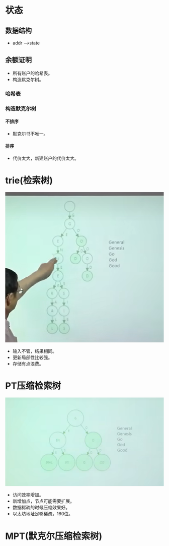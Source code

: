 
# 状态

## 数据结构

- addr -->state

## 余额证明

- 所有账户的哈希表。
- 构造默克尔树。

### 哈希表


### 构造默克尔树

#### 不排序

- 默克尔书不唯一。
#### 排序

- 代价太大，新建账户的代价太大。

# trie(检索树)
![](../pic/Pasted%20image%2020240725182117.png)
- 输入不管，结果相同。
- 更新局部性比较强。
- 存储有点浪费。

# PT压缩检索树
![](../pic/Pasted%20image%2020240725182211.png)

- 访问效率增加。
- 新增加点，节点可能需要扩展。
- 数据稀疏的时候压缩效果好。
- 以太坊地址足够稀疏，160位。

# MPT(默克尔压缩检索树)

